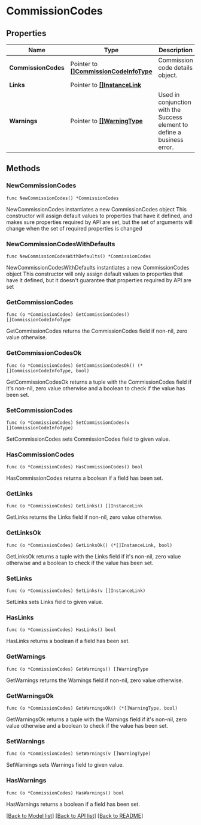 # CommissionCodes

## Properties

Name | Type | Description | Notes
------------ | ------------- | ------------- | -------------
**CommissionCodes** | Pointer to [**[]CommissionCodeInfoType**](CommissionCodeInfoType.md) | Commission code details object. | [optional] 
**Links** | Pointer to [**[]InstanceLink**](InstanceLink.md) |  | [optional] 
**Warnings** | Pointer to [**[]WarningType**](WarningType.md) | Used in conjunction with the Success element to define a business error. | [optional] 

## Methods

### NewCommissionCodes

`func NewCommissionCodes() *CommissionCodes`

NewCommissionCodes instantiates a new CommissionCodes object
This constructor will assign default values to properties that have it defined,
and makes sure properties required by API are set, but the set of arguments
will change when the set of required properties is changed

### NewCommissionCodesWithDefaults

`func NewCommissionCodesWithDefaults() *CommissionCodes`

NewCommissionCodesWithDefaults instantiates a new CommissionCodes object
This constructor will only assign default values to properties that have it defined,
but it doesn't guarantee that properties required by API are set

### GetCommissionCodes

`func (o *CommissionCodes) GetCommissionCodes() []CommissionCodeInfoType`

GetCommissionCodes returns the CommissionCodes field if non-nil, zero value otherwise.

### GetCommissionCodesOk

`func (o *CommissionCodes) GetCommissionCodesOk() (*[]CommissionCodeInfoType, bool)`

GetCommissionCodesOk returns a tuple with the CommissionCodes field if it's non-nil, zero value otherwise
and a boolean to check if the value has been set.

### SetCommissionCodes

`func (o *CommissionCodes) SetCommissionCodes(v []CommissionCodeInfoType)`

SetCommissionCodes sets CommissionCodes field to given value.

### HasCommissionCodes

`func (o *CommissionCodes) HasCommissionCodes() bool`

HasCommissionCodes returns a boolean if a field has been set.

### GetLinks

`func (o *CommissionCodes) GetLinks() []InstanceLink`

GetLinks returns the Links field if non-nil, zero value otherwise.

### GetLinksOk

`func (o *CommissionCodes) GetLinksOk() (*[]InstanceLink, bool)`

GetLinksOk returns a tuple with the Links field if it's non-nil, zero value otherwise
and a boolean to check if the value has been set.

### SetLinks

`func (o *CommissionCodes) SetLinks(v []InstanceLink)`

SetLinks sets Links field to given value.

### HasLinks

`func (o *CommissionCodes) HasLinks() bool`

HasLinks returns a boolean if a field has been set.

### GetWarnings

`func (o *CommissionCodes) GetWarnings() []WarningType`

GetWarnings returns the Warnings field if non-nil, zero value otherwise.

### GetWarningsOk

`func (o *CommissionCodes) GetWarningsOk() (*[]WarningType, bool)`

GetWarningsOk returns a tuple with the Warnings field if it's non-nil, zero value otherwise
and a boolean to check if the value has been set.

### SetWarnings

`func (o *CommissionCodes) SetWarnings(v []WarningType)`

SetWarnings sets Warnings field to given value.

### HasWarnings

`func (o *CommissionCodes) HasWarnings() bool`

HasWarnings returns a boolean if a field has been set.


[[Back to Model list]](../README.md#documentation-for-models) [[Back to API list]](../README.md#documentation-for-api-endpoints) [[Back to README]](../README.md)


